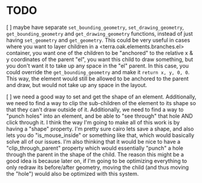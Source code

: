 
# TODO
[ ] maybe have separate `set_bounding_geometry`, `set_drawing_geometry`, `get_bounding_geometry` and `get_drawing_geometry` functions, instead of just having `set_geometry` and `get_geometry`. This could be very useful in cases where you want to layer children in a <terra.oak.elements.branches.el> container, you want one of the children to be "anchored" to the relative x & y coordinates of the parent "el", you want this child to draw something, but you don't want it to take up any space in the "el" parent. In this case, you could override the `get_bounding_geometry` and make it `return x, y, 0, 0`. This way, the element would still be allowed to be anchored to the parent and draw, but would not take up any space in the layout.

[ ] we need a good way to set and get the shape of an element. Additionally, we need to find a way to clip the sub-children of the element to its shape so that they can't draw outside of it. Additionally, we need to find a way to "punch holes" into an element, and be able to "see through" that hole AND click through it. I think the way I'm going to make all of this work is by having a "shape" property. I'm pretty sure cairo lets save a shape, and also lets you do "is_mouse_inside" or something like that, which would basically solve all of our issues. I'm also thinking that it would be nice to have a "clip_through_parent" property which would essentially "punch" a hole through the parent in the shape of the child. The reason this might be a good idea is because later on, if I'm going to be optimizing everything to only redraw its before/after geometry, moving the child (and thus moving the "hole") would also be optimized with this system.
